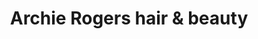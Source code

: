 ---
title: "Archie Rogers hair & beauty"
url: /cambridge/archie-rogers-hair-und-beauty/
shop: Friseur
---